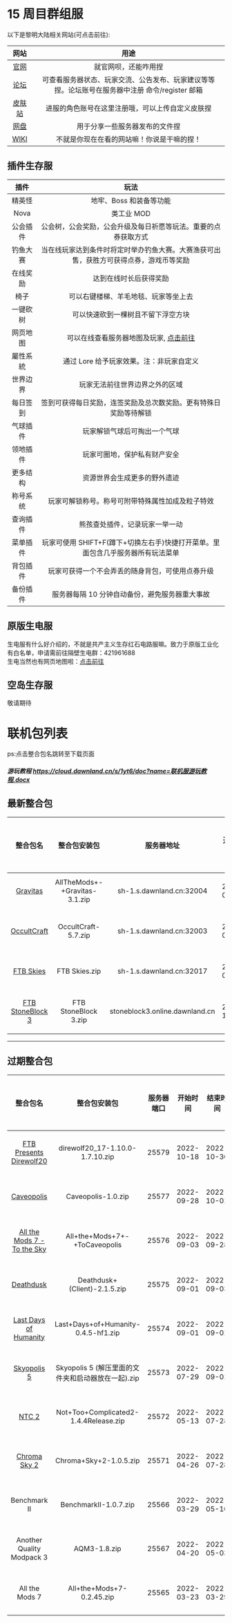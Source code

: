 # 15 周目群组服

以下是黎明大陆相关网站(可点击前往):

|                网站                |                          用途                           |
|:--------------------------------:|:-----------------------------------------------------:|
|    [官网](https://dawnland.cn)     |                      就官网呗，还能咋用捏                       |
|  [论坛](https://bbs.dawnland.cn)   | 可查看服务器状态、玩家交流、公告发布、玩家建议等等捏。论坛账号在服务器中注册 命令/register 邮箱 |
| [皮肤站](https://skin.dawnland.cn)  |               进服的角色账号在这里注册哦，可以上传自定义皮肤捏                |
| [网盘](https://cloud.dawnland.cn)  |                    用于分享一些服务器发布的文件捏                    |
| [WIKI](https://wiki.dawnland.cn) |                 不就是你现在在看的网站嘛！你说是干嘛的捏！                 |

## 插件生存服

|   插件   |                                          玩法                                          |
| :------: | :------------------------------------------------------------------------------------: |
|  精英怪  |                                地牢、Boss 和装备等功能                                 |
|   Nova   |                                       类工业 MOD                                       |
| 公会插件 |             公会树，公会奖励，公会升级及每日祈愿等玩法。重要的点券获取方式             |
| 钓鱼大赛 | 当在线玩家达到条件时将定时举办钓鱼大赛。大赛渔获可出售，获胜方可获得点券，游戏币等奖励 |
| 在线奖励 |                                 达到在线时长后获得奖励                                 |
|   椅子   |                          可以右键楼梯、羊毛地毯、玩家等坐上去                          |
| 一键砍树 |                           可以快速砍到一棵树且不留下浮空方块                           |
| 网页地图 |     可以在线查看服务器地图及玩家, [点击前往](https://survival-1.map.dawnland.cn/)      |
| 屬性系統 |                        通过 Lore 给予玩家效果。注：非玩家自定义                        |
| 世界边界 |                             玩家无法前往世界边界之外的区域                             |
| 每日签到 |            签到可获得每日奖励，连签奖励及总次数奖励。更有特殊日奖励等待解锁            |
| 气球插件 |                              玩家解锁气球后可掏出一个气球                              |
| 领地插件 |                              玩家可圈地，保护私有财产安全                              |
| 更多结构 |                              资源世界会生成更多的野外遗迹                              |
| 称号系统 |                    玩家可解锁称号。称号可附带特殊属性加成及粒子特效                    |
| 查询插件 |                             熊孩查处插件，记录玩家一举一动                             |
| 菜单插件 |    玩家可使用 SHIFT+F(蹲下+切换左右手)快捷打开菜单。里面包含几乎服务器所有玩法菜单     |
| 背包插件 |                    玩家可获得一个不会弄丢的随身背包，可使用点券升级                    |
| 备份插件 |                     服务器每隔 10 分钟自动备份，避免服务器重大事故                     |

## 原版生电服

生电服有什么好介绍的，不就是共产主义生存红石电路服嘛。致力于原版工业化  
有白名单，申请需前往隔壁生电群：421961688  
生电当然也有网页地图啦：[点击前往](https://redstone.map.dawnland.cn/)

## 空岛生存服

敬请期待

# 联机包列表

ps:点击整合包名跳转至下载页面

##### 游玩教程 https://cloud.dawnland.cn/s/1yt6/doc?name=联机服游玩教程.docx

## 最新整合包

|                       整合包名                        |     整合包安装包     |           服务器地址           |  开始时间  |  结束时间  |                服务器状态                 | 结束原因 |
| :---------------------------------------------------: | :------------------: | :----------------------------: | :--------: | :--------: | :---------------------------------------: | :------: |
| [Gravitas](https://cloud.dawnland.cn/s/RMXfE) | AllTheMods+-+Gravitas-3.1.zip | sh-1.s.dawnland.cn:32004 | 2023-05-26 |  | <font color=#008000 size=4 >运行中</font> |  |
| [OccultCraft](https://cloud.dawnland.cn/s/68YCL) | OccultCraft-5.7.zip | sh-1.s.dawnland.cn:32003 | 2023-05-21 | 2023-05-30 | <font color=#FF3030 size=4 >已结束</font> | 毕业了呗 |
| [FTB Skies](https://alist.dawnland.cn/d/%E9%98%BF%E9%87%8C%E4%BA%91%E7%9B%98Open-DAWNLAND/FTB%20Skies.zip) | FTB Skies.zip | sh-1.s.dawnland.cn:32017 | 2023-05-04 |  | <font color=#008000 size=4 >运行中</font> |  |
| [FTB StoneBlock 3](https://cloud.dawnland.cn/s/XG7uG) | FTB StoneBlock 3.zip | stoneblock3.online.dawnland.cn | 2022-11-09 | 2023-01-17 | <font color=#FF3030 size=4 >已结束</font> | 无人玩耍 |

---

## 过期整合包

|                            整合包名                             |                    整合包安装包                    | 服务器端口 |  开始时间  |  结束时间  |                服务器状态                 | 结束原因 |
| :-------------------------------------------------------------: | :------------------------------------------------: | :--------: | :--------: | :--------: | :---------------------------------------: | :------: |
|  [FTB Presents Direwolf20](https://cloud.dawnland.cn/s/r44h2)   |          direwolf20_17-1.10.0-1.7.10.zip           |   25579    | 2022-10-18 | 2022-10-30 | <font color=#FF3030 size=4 >已结束</font> | 无人玩耍 |
|         [Caveopolis](https://cloud.dawnland.cn/s/y7TA)          |                 Caveopolis-1.0.zip                 |   25577    | 2022-09-28 | 2022-10-01 | <font color=#FF3030 size=4 >已结束</font> | 无人玩耍 |
| [All the Mods 7 - To the Sky](https://cloud.dawnland.cn/s/Vrtj) |           All+the+Mods+7+-+ToCaveopolis            |   25576    | 2022-09-03 | 2022-09-28 | <font color=#FF3030 size=4 >已结束</font> | 无人玩耍 |
|          [Deathdusk](https://cloud.dawnland.cn/s/YJi4)          |            Deathdusk+(Client)-2.1.5.zip            |   25575    | 2022-09-01 | 2022-09-03 | <font color=#FF3030 size=4 >已结束</font> | 进人即崩 |
|    [Last Days of Humanity](https://cloud.dawnland.cn/s/bZCK)    |        Last+Days+of+Humanity-0.4.5-hf1.zip         |   25574    | 2022-09-01 | 2022-09-01 | <font color=#FF3030 size=4 >已结束</font> | 极致受苦 |
|         [Skyopolis 5](https://cloud.dawnland.cn/s/N4fR)         | Skyopolis 5 (解压里面的文件夹和启动器放在一起).zip |   25573    | 2022-07-29 | 2022-09-01 | <font color=#FF3030 size=4 >已结束</font> | 无人玩耍 |
|            [NTC 2](https://cloud.dawnland.cn/s/EzcK)            |       Not+Too+Complicated2-1.4.4Release.zip        |   25572    | 2022-05-13 | 2022-07-28 | <font color=#FF3030 size=4 >已结束</font> | 不记得了 |
|        [Chroma Sky 2](https://cloud.dawnland.cn/s/jdhj)         |               Chroma+Sky+2-1.0.5.zip               |   25571    | 2022-04-26 | 2022-07-28 | <font color=#FF3030 size=4 >已结束</font> | 不记得了 |
|                          Benchmark II                           |               BenchmarkII-1.0.7.zip                |   25566    | 2022-03-29 | 2022-05-10 | <font color=#FF3030 size=4 >已结束</font> | 不记得了 |
|                    Another Quality Modpack 3                    |                    AQM3-1.8.zip                    |   25567    | 2022-04-20 | 2022-05-03 | <font color=#FF3030 size=4 >已结束</font> | 不记得了 |
|                         All the Mods 7                          |             All+the+Mods+7-0.2.45.zip              |   25565    | 2022-03-23 | 2022-03-29 | <font color=#FF3030 size=4 >已结束</font> | 不记得了 |
